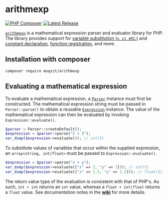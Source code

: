 # arithmexp
[![PHP Composer](https://github.com/Muqsit/arithmexp/actions/workflows/php.yml/badge.svg)](https://github.com/Muqsit/arithmexp/actions/workflows/php.yml)
[![Latest Release](https://img.shields.io/github/v/release/Muqsit/arithmexp)](https://github.com/Muqsit/arithmexp/releases/latest)

[`arithmexp`](https://github.com/Muqsit/arithmexp) is a mathematical expression parser and evaluator library for PHP.
The library provides support for [variable substitution (`x`, `v1`, etc.)](https://github.com/Muqsit/arithmexp#evaluating-a-mathematical-expression) and [constant declaration](https://github.com/Muqsit/arithmexp/wiki), [function registration](https://github.com/Muqsit/arithmexp/wiki), and more.

## Installation with composer
```
composer require muqsit/arithmexp
```

## Evaluating a mathematical expression
To evaluate a mathematical expression, a [`Parser`](https://github.com/Muqsit/arithmexp/blob/master/src/muqsit/arithmexp/Parser.php) instance must first be constructed.
The mathematical expression string must be passed in `Parser::parse()` to obtain a reusable [`Expression`](https://github.com/Muqsit/arithmexp/blob/master/src/muqsit/arithmexp/expression/Expression.php) instance.
The value of the mathematical expression can then be evaluated by invoking `Expression::evaluate()`.
```php
$parser = Parser::createDefault();
$expression = $parser->parse("2 + 3");
var_dump($expression->evaluate()); // int(5)
```

To substitute values of variables that occur within the supplied expression, an `array<string, int|float>` must be passed to `Expression::evaluate()`.
```php
$expression = $parser->parse("x + y");
var_dump($expression->evaluate(["x" => 2, "y" => 3])); // int(5)
var_dump($expression->evaluate(["x" => 1.5, "y" => 1.5])); // float(3)
```
The return value type of the evaluation is consistent with that of PHP's. As such, `int + int` returns an `int` value, whereas a `float + int|float` returns a `float` value. See documentation notes in the [**wiki**](https://github.com/Muqsit/arithmexp/wiki) for more details.
